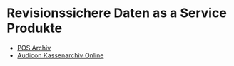 # Revisionssichere Daten as a Service Produkte

- [POS Archiv](4445-10010-pos-archiv.md) 
- [Audicon Kassenarchiv Online](4445-10020-Audicon-Kassenarchiv-Online.md) 